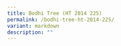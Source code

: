 ```yaml
---
title: Bodhi Tree (HT 2014 225)
permalink: /bodhi-tree-ht-2014-225/
variant: markdown
description: ""
---
```

